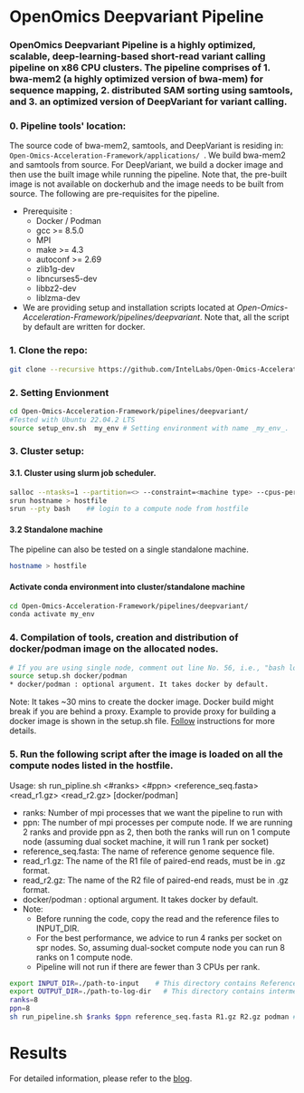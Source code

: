# OpenOmics Deepvariant Pipeline
### OpenOmics Deepvariant Pipeline is a highly optimized, scalable, deep-learning-based short-read variant calling pipeline on x86 CPU clusters. The pipeline comprises of 1. bwa-mem2 (a highly optimized version of bwa-mem) for sequence mapping, 2. distributed SAM sorting using samtools, and 3. an optimized version of DeepVariant for variant calling.

### 0. Pipeline tools' location:   
The source code of bwa-mem2, samtools, and DeepVariant is residing in:
```Open-Omics-Acceleration-Framework/applications/ ```.
We build bwa-mem2 and samtools from source. For DeepVariant, we build a docker image and then use the built image while running the pipeline. Note that, the pre-built image is not available on dockerhub and the image needs to be built from source.
The following are pre-requisites for the pipeline.
   * Prerequisite :
        * Docker / Podman
        * gcc >= 8.5.0
        * MPI
        * make >= 4.3
        * autoconf >= 2.69
        * zlib1g-dev
        * libncurses5-dev
        * libbz2-dev
        * liblzma-dev
   * We are providing setup and installation scripts located at _Open-Omics-Acceleration-Framework/pipelines/deepvariant_. Note that, all the script by default are written for docker.

### 1. Clone the repo:
```bash
git clone --recursive https://github.com/IntelLabs/Open-Omics-Acceleration-Framework.git
```

### 2. Setting Envionment
```bash
cd Open-Omics-Acceleration-Framework/pipelines/deepvariant/
#Tested with Ubuntu 22.04.2 LTS
source setup_env.sh  my_env # Setting environment with name _my_env_. 
```
### 3. Cluster setup:  
#### 3.1.  Cluster using slurm job scheduler.
```bash
salloc --ntasks=1 --partition=<> --constraint=<machine type> --cpus-per-task=<cpus> --time=<node allocation time>
srun hostname > hostfile
srun --pty bash    ## login to a compute node from hostfile
```  

#### 3.2 Standalone machine
The pipeline can also be tested on a single standalone machine.
```bash
hostname > hostfile
```

#### Activate conda environment into cluster/standalone machine

```bash
cd Open-Omics-Acceleration-Framework/pipelines/deepvariant/
conda activate my_env
```

### 4. Compilation of tools, creation and distribution of docker/podman image on the allocated nodes.
```bash
# If you are using single node, comment out line No. 56, i.e., "bash load_deepvariant.sh" of setup.sh.
source setup.sh docker/podman
* docker/podman : optional argument. It takes docker by default.

```
Note: It takes ~30 mins to create the docker image. Docker build might break if you are behind a proxy. Example to provide proxy for building a docker image is shown in the setup.sh file. [Follow](https://docs.docker.com/network/proxy/) instructions for more details.

### 5. Run the following script after the image is loaded on all the compute nodes listed in the hostfile.  
Usage: sh run_pipline.sh <#ranks> <#ppn> <reference_seq.fasta> <read_r1.gz> <read_r2.gz> [docker/podman]

* ranks: Number of mpi processes that we want the pipeline to run with  
* ppn: The number of mpi processes per compute node. If we are running 2 ranks and provide ppn as 2, then both the ranks will run on 1 compute node (assuming dual socket machine, it will run 1 rank per socket)
* reference_seq.fasta: The name of reference genome sequence file.
* read_r1.gz: The name of the R1 file of paired-end reads, must be in .gz format.
* read_r2.gz: The name of the R2 file of paired-end reads, must be in .gz format.   
* docker/podman : optional argument. It takes docker by default.
* Note: 
	* Before running the code, copy the read and the reference files to INPUT_DIR.
	* For the best performance, we advice to run 4 ranks per socket on spr nodes. So, assuming dual-socket compute node you can run 8 ranks on 1 compute node.
 	* Pipeline will not run if there are fewer than 3 CPUs per rank. 	  

```bash 
export INPUT_DIR=./path-to-input    # This directory contains Reference and Read files.
export OUTPUT_DIR=./path-to-log-dir   # This directory contains intermediate and log files.
ranks=8 
ppn=8
sh run_pipeline.sh $ranks $ppn reference_seq.fasta R1.gz R2.gz podman # Change the arguments according to the user specific ones.
```

# Results

For detailed information, please refer to the [blog](). 
